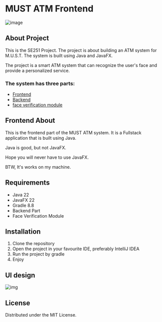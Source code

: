 # MUST ATM Frontend 
![image](https://github.com/user-attachments/assets/5d6f6e42-55cd-42d6-92b9-25fe937f6e22)

## About Project
This is the SE251 Project. The project is about building an ATM system for M.U.S.T. The system is built using Java and JavaFX.

The project is a smart ATM system that can recognize the user's face and provide a personalized service. 
### The system has three parts:

- [Frontend](https://github.com/MUST-ATM/frontend)
- [Backend](https://github.com/MUST-ATM/backend)
- [face verification module](https://github.com/MUST-ATM/face_module)

## Frontend About
This is the frontend part of the MUST ATM system. It is a Fullstack application that is built using Java.

Java is good, but not JavaFX.

Hope you will never have to use JavaFX.

BTW, It's works on my machine.

## Requirements
- Java 22
- JavaFX 22
- Gradle 8.8
- Backend Part
- Face Verification Module

## Installation
1. Clone the repository
2. Open the project in your favourite IDE, preferably IntelliJ IDEA
3. Run the project by gradle
4. Enjoy
## UI design
![img](https://tupian.li/images/2024/11/29/67497b6969fc8.png)
## License

Distributed under the MIT License.
